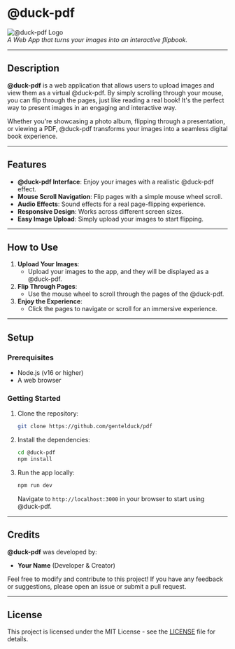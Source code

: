 # @duck-pdf

![@duck-pdf Logo](/og.png)  
_A Web App that turns your images into an interactive flipbook._

---

## Description

**@duck-pdf** is a web application that allows users to upload images and view them as a virtual @duck-pdf. By simply scrolling through your mouse, you can flip through the pages, just like reading a real book! It's the perfect way to present images in an engaging and interactive way.

Whether you're showcasing a photo album, flipping through a presentation, or viewing a PDF, @duck-pdf transforms your images into a seamless digital book experience.

---

## Features

- **@duck-pdf Interface**: Enjoy your images with a realistic @duck-pdf effect.
- **Mouse Scroll Navigation**: Flip pages with a simple mouse wheel scroll.
- **Audio Effects**: Sound effects for a real page-flipping experience.
- **Responsive Design**: Works across different screen sizes.
- **Easy Image Upload**: Simply upload your images to start flipping.

---

## How to Use

1. **Upload Your Images**:
   - Upload your images to the app, and they will be displayed as a @duck-pdf.
2. **Flip Through Pages**:
   - Use the mouse wheel to scroll through the pages of the @duck-pdf.
3. **Enjoy the Experience**:
   - Click the pages to navigate or scroll for an immersive experience.

---

## Setup

### Prerequisites

- Node.js (v16 or higher)
- A web browser

### Getting Started

1. Clone the repository:

   ```bash
   git clone https://github.com/gentelduck/pdf
   ```

2. Install the dependencies:

   ```bash
   cd @duck-pdf
   npm install
   ```

3. Run the app locally:

   ```bash
   npm run dev
   ```

   Navigate to `http://localhost:3000` in your browser to start using @duck-pdf.

---

## Credits

**@duck-pdf** was developed by:

- **Your Name** (Developer & Creator)

Feel free to modify and contribute to this project! If you have any feedback or suggestions, please open an issue or submit a pull request.

---

## License

This project is licensed under the MIT License - see the [LICENSE](LICENSE) file for details.
